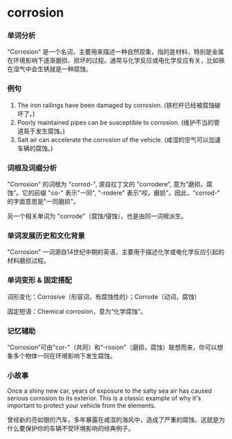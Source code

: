 # corrosion

### 单词分析

  

"Corrosion" 是一个名词，主要用来描述一种自然现象，指的是材料，特别是金属在环境影响下逐渐磨损、损坏的过程。通常与化学反应或电化学反应有关，比如铁在湿气中会生锈就是一种腐蚀。

  

### 例句

  

1.  The iron railings have been damaged by corrosion. (铁栏杆已经被腐蚀破坏了。)
2.  Poorly maintained pipes can be susceptible to corrosion. (维护不当的管道易于发生腐蚀。)
3.  Salt air can accelerate the corrosion of the vehicle. (咸湿的空气可以加速车辆的腐蚀。)

  

### 词根及词缀分析

  

"Corrosion" 的词根为 "corrod-", 源自拉丁文的 "corrodere", 意为"磨损，腐蚀"。它的前缀 "co-" 表示"一同", "-rodere" 表示"咬，磨损"。因此，"corrod-" 的字面意思是"一同磨损"。

  

另一个相关单词为 "corrode"（腐蚀/侵蚀），也是由同一词根派生。

  

### 单词发展历史和文化背景

  

"Corrosion" 一词源自14世纪中期的英语，主要用于描述化学或电化学反应引起的材料磨损过程。

  

### 单词变形 & 固定搭配

  

词形变化：Corrosive（形容词，有腐蚀性的）；Corrode（动词，腐蚀）

  

固定短语：Chemical corrosion，意为“化学腐蚀”。

  

### 记忆辅助

  

“Corrosion”可由"cor-"（共同）和"-rosion"（磨损，腐蚀）联想而来，你可以想象多个物体一同在环境影响下发生腐蚀。

  

### 小故事

  

Once a shiny new car, years of exposure to the salty sea air has caused serious corrosion to its exterior. This is a classic example of why it's important to protect your vehicle from the elements.

  

曾经新的亮如银的汽车，多年暴露在咸湿的海风中，造成了严重的腐蚀。这就是为什么要保护你的车辆不受环境影响的经典例子。
